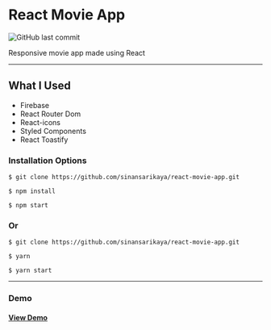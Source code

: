 # React Movie App

![GitHub last commit](https://img.shields.io/github/last-commit/sinansarikaya/react-movie-app?style=flat-square)

Responsive movie app made using React

<hr />

## What I Used

- Firebase
- React Router Dom
- React-icons
- Styled Components
- React Toastify

### Installation Options

```
$ git clone https://github.com/sinansarikaya/react-movie-app.git
```

```
$ npm install
```

```
$ npm start
```

### Or

```
$ git clone https://github.com/sinansarikaya/react-movie-app.git
```

```
$ yarn
```

```
$ yarn start
```

<hr />

### Demo

#### [View Demo](https://react-movie-app-bice.vercel.app/)
